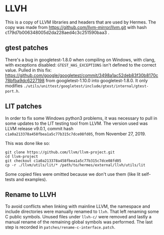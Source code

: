 # LLVH

This is a copy of LLVM libraries and headers that are used by Hermes.
The copy was made from https://github.com/llvm-mirror/llvm.git with
hash c179d7b006348005d2da228aed4c3c251590baa3 .

## gtest patches

There's a bug in googletest-1.8.0 when compiling on Windows, with clang,
with exceptions disabled: `GTEST_HAS_EXCEPTIONS` isn't defined to the correct
value.
Pulled in this fix: https://github.com/google/googletest/commit/3498a1ac52deb83f30b8170c78bfba9dc6227198
from googletest-1.10.0 into googletest-1.8.0.
It only modifies `./utils/unittest/googletest/include/gtest/internal/gtest-port.h`.


## LIT patches

In order to fix some Windows python3 problems, it was necessary to pull in some
updates to the LIT testing tool from LLVM.
The version used was LLVM release v9.0.1,
commit hash `c1a0a213378a458fbea1a5c77b315c7dce08fd05`, from November 27, 2019.

This was done like so:
```
git clone https://github.com/llvm/llvm-project.git
cd llvm-project
git checkout c1a0a213378a458fbea1a5c77b315c7dce08fd05
cp -r ./llvm/utils/lit/* /path/to/hermes/external/llvh/utils/lit
```

Some copied files were omitted because we don't use them
(like lit self-tests and examples).

## Rename to LLVH

To avoid conflicts when linking with mainline LLVM, the namespace and include directories were
manually renamed to `llvh`. That left renaming some C public symbols. Unused files under `llvh-c/`
were removed and lastly a manual rename of the remaining global symbols was performed. The last
step is recorded in `patches/rename-c-interface.patch`.
